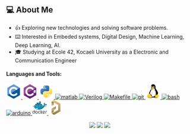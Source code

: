 
## 💻  About Me
- 👍   Exploring new technologies and solving software problems.
- ⌨️   Interested in Embeded systems, Digital Design, Machine Learning, Deep Learning, AI.
- 🎓   Studying at Ecole 42, Kocaeli University as a Electronic and Communication Engineer


<h4 align="left">Languages and Tools:</h3>
<p align="left">
<a href="https://www.cprogramming.com/" target="_blank" rel="noreferrer"> <img src="https://raw.githubusercontent.com/devicons/devicon/master/icons/c/c-original.svg" alt="c" width="40" height="40"/> </a>
<a href="https://www.w3schools.com/cs/" target="_blank" rel="noreferrer"> <img src="https://raw.githubusercontent.com/devicons/devicon/master/icons/csharp/csharp-original.svg" alt="csharp" width="40" height="40"/> </a>
<a href="https://www.python.org" target="_blank" rel="noreferrer"> <img src="https://raw.githubusercontent.com/devicons/devicon/master/icons/python/python-original.svg" alt="python" width="40" height="40"/> </a>   
<a href="https://www.mathworks.com/" target="_blank" rel="noreferrer"> <img src="https://upload.wikimedia.org/wikipedia/commons/2/21/Matlab_Logo.png" alt="matlab" width="40" height="40"/> </a>
<a href="https://en.wikipedia.org/wiki/Verilog" target="_blank" rel="noreferrer"> <img src="https://www.ibv-augsburg.de/wp-content/uploads/2020/08/ibv_icon_firmwareentwicklung-fpga_01.png" alt="Verilog" width="40" height="40"/> </a>
<a href="https://www.gnu.org/software/make/manual/make.html#toc-Overview-of-make" target="_blank" rel="noreferrer"> <img src="https://static-00.iconduck.com/assets.00/file-type-makefile-icon-512x500-3chommud.png" alt="Makefile" width="40" height="40"/> </a>
<a href="https://git-scm.com/" target="_blank" rel="noreferrer"> <img src="https://www.vectorlogo.zone/logos/git-scm/git-scm-icon.svg" alt="git" width="40" height="40"/> </a> <a href="https://www.linux.org/" target="_blank" rel="noreferrer"> <img src="https://raw.githubusercontent.com/devicons/devicon/master/icons/linux/linux-original.svg" alt="linux" width="40" height="40"/> </a> 
<a href="https://www.gnu.org/software/bash/" target="_blank" rel="noreferrer"> <img src="https://www.vectorlogo.zone/logos/gnu_bash/gnu_bash-icon.svg" alt="bash" width="40" height="40"/> </a> <a href="https://www.arduino.cc/" target="_blank" rel="noreferrer"> <img src="https://cdn.worldvectorlogo.com/logos/arduino-1.svg" alt="arduino" width="40" height="40"/> </a> <a href="https://www.docker.com/" target="_blank" rel="noreferrer"> <img src="https://raw.githubusercontent.com/devicons/devicon/master/icons/docker/docker-original-wordmark.svg" alt="docker" width="40" height="40"/> </a> <a href="https://www.altium.com/" target="_blank" rel="noreferrer"> <img src="https://raw.githubusercontent.com/github/explore/7af95003139e68a3a54e382bb4f23a72836ef348/topics/altium-designer/altium-designer.png" alt="Altium" width="40" height="40"/> </a>
</p>



<p align="center">
<img height="180em" src="https://github-readme-streak-stats.herokuapp.com/?user=feanor1021&show_icons=true&theme=tokyonight" align = "center" />
<img height="180em" src="https://github-readme-stats-sigma-five.vercel.app/api?username=Feanor1021&show_icons=true&theme=tokyonight" align = "center"/>
<img height="180em" src="https://github-readme-stats.vercel.app/api/top-langs/?username=Feanor1021&langs_count=5&layout=compact&hide=jupyter%20notebook&theme=tokyonight" align = "center"/>
</p>

